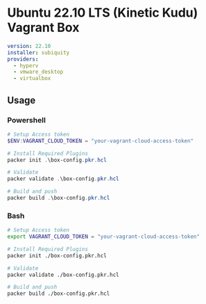 # Ubuntu 22.10 LTS (Kinetic Kudu) Vagrant Box


```yml
version: 22.10
installer: subiquity
providers:
  - hyperv
  - vmware_desktop
  - virtualbox
```



## Usage

### Powershell

```powershell
# Setup Access token
$ENV:VAGRANT_CLOUD_TOKEN = "your-vagrant-cloud-access-token"

# Install Required Plugins
packer init .\box-config.pkr.hcl

# Validate
packer validate .\box-config.pkr.hcl

# Build and push
packer build .\box-config.pkr.hcl
```

### Bash

```bash
# Setup Access token
export VAGRANT_CLOUD_TOKEN = "your-vagrant-cloud-access-token"

# Install Required Plugins
packer init ./box-config.pkr.hcl

# Validate
packer validate ./box-config.pkr.hcl

# Build and push
packer build ./box-config.pkr.hcl
```
